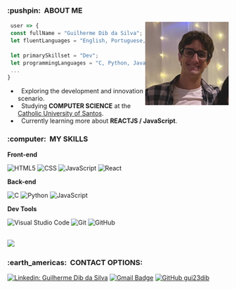 <h3> :pushpin: &nbsp;ABOUT ME </h3>
<img align="right" width="190" height="190" src="./profilep.jpg"/>

```JavaScript
 user => {
 const fullName = "Guilherme Dib da Silva";
 let fluentLanguages = "English, Portuguese, Spanish";
 
 let primarySkillset = "Dev";
 let programmingLanguages = "C, Python, JavaScript, ReactJS, HTML5 / CSS";
 ...
}
```
- &nbsp; Exploring the development and innovation scenario.
- &nbsp; Studying **COMPUTER SCIENCE** at the <a href="https://www.unisantos.br">Catholic University of Santos</a>.
- &nbsp; Currently learning more about **REACTJS / JavaScript**.

<h3> :computer: &nbsp;MY SKILLS </h3>

**Front-end**

  ![HTML5](https://img.shields.io/badge/-HTML5-333333?style=flat&logo=HTML5)
  ![CSS](https://img.shields.io/badge/-CSS-333333?style=flat&logo=CSS3&logoColor=1572B6)
  ![JavaScript](https://img.shields.io/badge/-JavaScript-333333?style=flat&logo=javascript)
  ![React](https://img.shields.io/badge/-React-333333?style=flat&logo=react)

**Back-end**

  ![C](https://img.shields.io/badge/-C-333333?style=flat&logo=C%2B%2B&logoColor=00599C)
  ![Python](https://img.shields.io/badge/-Python-333333?style=flat&logo=Python&logoColor=00599C)
  ![JavaScript](https://img.shields.io/badge/-JavaScript-333333?style=flat&logo=javascript)

**Dev Tools**

  ![Visual Studio Code](https://img.shields.io/badge/-Visual%20Studio%20Code-333333?style=flat&logo=visual-studio-code&logoColor=007ACC)
  ![Git](https://img.shields.io/badge/-Git-333333?style=flat&logo=git)
  ![GitHub](https://img.shields.io/badge/-GitHub-333333?style=flat&logo=github)

<br/>

<a href="https://github.com/gui23dib">
  <img height="200em" src="https://github-readme-stats.vercel.app/api?username=gui23dib&theme=dracula&show_icons=true" />
</a>

<br/>

<h3> :earth_americas: &nbsp;CONTACT OPTIONS: </h3> 

[![Linkedin: Guilherme Dib da Silva](https://img.shields.io/badge/-GuiDib-blue?style=flat-square&logo=Linkedin&logoColor=white&link=https://www.linkedin.com/in/guilherme-dib-da-silva-50288523b/)](https://www.linkedin.com/in/guilherme-dib-da-silva-50288523b/)
[![Gmail Badge](https://img.shields.io/badge/-gui23dib@gmail.com-006bed?style=flat-square&logo=Gmail&logoColor=white&link=mailto:gui23dib@gmail.com)](mailto:gui23dib@gmail.com)
[![GitHub gui23dib]( https://img.shields.io/github/followers/gui23dib?label=follow&style=social)](https://github.com/gui23dib)

